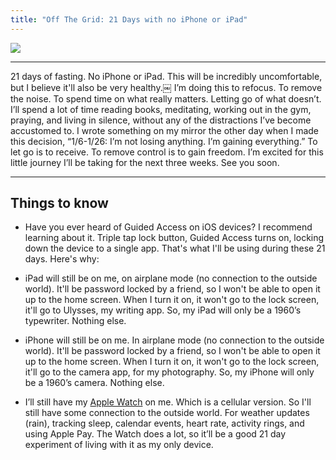 ```yaml
---
title: "Off The Grid: 21 Days with no iPhone or iPad"
---
```


![][image-1]

---- 

21 days of fasting. No iPhone or iPad. This will be incredibly uncomfortable, but I believe it'll also be very healthy.￼ I’m doing this to refocus. To remove the noise. To spend time on what really matters. Letting go of what doesn’t. I’ll spend a lot of time reading books, meditating, working out in the gym, praying, and living in silence, without any of the distractions I’ve become accustomed to. I wrote something on my mirror the other day when I made this decision, “1/6-1/26: I’m not losing anything. I’m gaining everything.” To let go is to receive. To remove control is to gain freedom. I’m excited for this little journey I’ll be taking for the next three weeks. See you soon.

---- 

## Things to know

- Have you ever heard of Guided Access on iOS devices? I recommend learning about it. Triple tap lock button, Guided Access turns on, locking down the device to a single app. That's what I'll be using during these 21 days. Here's why:

- iPad will still be on me, on airplane mode (no connection to the outside world). It'll be password locked by a friend, so I won't be able to open it up to the home screen. When I turn it on, it won't go to the lock screen, it'll go to Ulysses, my writing app. So, my iPad will only be a 1960’s typewriter. Nothing else.

- iPhone will still be on me. In airplane mode (no connection to the outside world). It'll be password locked by a friend, so I won't be able to open it up to the home screen. When I turn it on, it won't go to the lock screen, it'll go to the camera app, for my photography. So, my iPhone will only be a 1960’s camera. Nothing else.

- I’ll still have my [Apple Watch][1] on me. Which is a cellular version. So I'll still have some connection to the outside world. For weather updates (rain), tracking sleep, calendar events, heart rate, activity rings, and using Apple Pay. The Watch does a lot, so it’ll be a good 21 day experiment of living with it as my only device.

[1]:	/apple-watch

[image-1]:	https://i.imgur.com/q36Fx5C.png